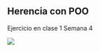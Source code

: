 ## Herencia con POO

Ejercicio en clase 1 Semana 4

<img src="https://app.genmymodel.com/api/projects/_J1k8UBUrEe2TQ77rRj9fOQ/diagrams/_J1k8UxUrEe2TQ77rRj9fOQ/svg">
